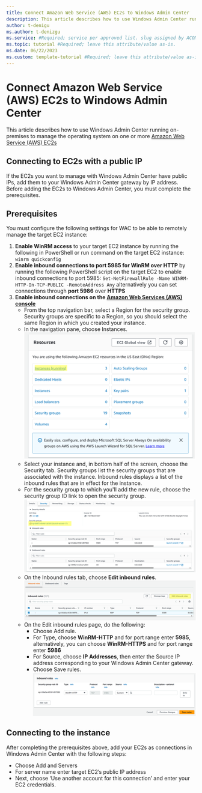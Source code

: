 ```yaml
---
title: Connect Amazon Web Service (AWS) EC2s to Windows Admin Center
description: This article describes how to use Windows Admin Center running on-premises to manage the operating system on one or more on Amazon Web Service (AWS) EC2s.
author: t-denigu
ms.author: t-denizgu
ms.service: #Required; service per approved list. slug assigned by ACOM.
ms.topic: tutorial #Required; leave this attribute/value as-is.
ms.date: 06/22/2023
ms.custom: template-tutorial #Required; leave this attribute/value as-is.
---
```



# Connect Amazon Web Service (AWS) EC2s to Windows Admin Center 

This article describes how to use Windows Admin Center running on-premises to manage the operating system on one or more  [Amazon Web Service (AWS) EC2s](https://docs.aws.amazon.com/AWSEC2/latest/UserGuide/concepts.html)



## Connecting to EC2s with a public IP

If the EC2s you want to manage with Windows Admin Center have public IPs, add them to your Windows Admin Center gateway by IP address. Before adding the EC2s to Windows Admin Center, you must complete the prerequisites.

## Prerequisites

You must configure the following settings for WAC to be able to remotely manage the target EC2 instance:

1. **Enable WinRM access** to your target EC2 instance by running the following in PowerShell or run command on the target EC2 instance:  `winrm quickconfig`
1. **Enable inbound connections to port 5985 for WinRM over HTTP** by running the following PowerShell script on the target EC2 to enable inbound connections to port 5985:  `Set-NetFirewallRule -Name WINRM-HTTP-In-TCP-PUBLIC -RemoteAddress Any` alternatively you can set connections through **port 5986** over **HTTPS**
1. **Enable inbound connections on the [Amazon Web Services (AWS) console](https://aws.amazon.com/console/)**
    - From the top navigation bar, select a Region for the security group. Security groups are specific to a Region, so you should select the same Region in which you created your instance.
    - In the navigation pane, choose Instances.
    ![Alt text](image.png)
    - Select your instance and, in bottom half of the screen, choose the Security tab. Security groups list the security groups that are associated with the instance. Inbound rules displays a list of the inbound rules that are in effect for the instance.
    - For the security group to which you'll add the new rule, choose the security group ID link to open the security group.
    ![Alt text](image-1.png)
    - On the Inbound rules tab, choose **Edit inbound rules**.
    ![Alt text](image-2.png)
    - On the Edit inbound rules page, do the following:
        - Choose Add rule.
        - For Type, choose **WinRM-HTTP** and for port range enter **5985**, alternatively, you can choose **WinRM-HTTPS** and for port range enter **5986**
        - For Source, choose **IP Addresses**, then enter the Source IP address corresponding to your Windows Admin Center gateway.
        - Choose Save rules.
    ![Alt text](image-3.png)

## Connecting to the instance
After completing the prerequisites above, add your EC2s as connections in Windows Admin Center with the following steps:
- Choose Add and Servers
- For server name enter target EC2’s public IP address
- Next, choose ‘Use another account for this connection’ and enter your EC2 credentials.
